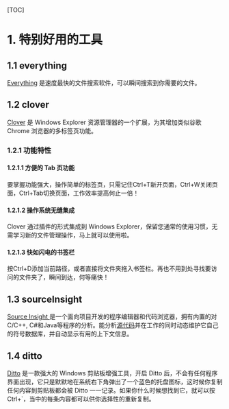 [TOC]

# 1. 特别好用的工具

## 1.1 everything

[Everything](https://www.voidtools.com/zh-cn/) 是速度最快的文件搜索软件，可以瞬间搜索到你需要的文件。

## 1.2 clover

[Clover](http://cn.ejie.me/) 是 Windows Explorer 资源管理器的一个扩展，为其增加类似谷歌 Chrome 浏览器的多标签页功能。

### 1.2.1 功能特性

#### 1.2.1.1 方便的 Tab 页功能

要掌握功能强大，操作简单的标签页，只需记住Ctrl+T新开页面，Ctrl+W关闭页面，Ctrl+Tab切换页面，工作效率提高何止一倍！

#### 1.2.1.2 操作系统无缝集成

Clover 通过插件的形式集成到 Windows Explorer，保留您通常的使用习惯，无需学习新的文件管理操作，马上就可以使用啦。

#### 1.2.1.3 快如闪电的书签栏

按Ctrl+D添加当前路径，或者直接将文件夹拖入书签栏。再也不用到处寻找要访问的文件夹了，瞬间到达，何等痛快！

## 1.3 sourceInsight

[Source Insight ](https://www.sourceinsight.com/)是一个面向项目开发的程序编辑器和代码浏览器，拥有内置的对C/C++, C#和Java等程序的分析。能分析[源代码](https://baike.baidu.com/item/源代码)并在工作的同时动态维护它自己的符号数据库，并自动显示有用的上下文信息。

## 1.4 ditto

[Ditto](https://ditto-cp.sourceforge.io/)  是一款强大的 Windows 剪贴板增强工具，开启 Ditto 后，不会有任何程序界面出现，它只是默默地在系统右下角弹出了一个蓝色的托盘图标，这时候你复制任何内容到剪贴板都会被 Ditto 一一记录。如果你什么时候想找到它，就可以按 Ctrl+`，当中的每条内容都可以供你选择性的重新复制。

